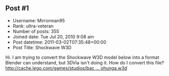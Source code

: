 ## Post #1
- Username: Mirrorman95
- Rank: ultra-veteran
- Number of posts: 355
- Joined date: Tue Jul 20, 2010 9:08 am
- Post datetime: 2011-03-02T07:35:48+00:00
- Post Title: Shockwave W3D

Hi. I am trying to convert the Shockwave W3D model below into a format Blender can understand, but 3DVia isn't doing it. How do I convert this file?
[http://cache.lego.com/games/studios/bac ... ohunga.w3d](http://cache.lego.com/games/studios/backlot/level2/tohunga.w3d)
